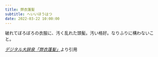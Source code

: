 ```yaml
---
title: 弊衣蓬髪
subtitle: へいいほうはつ
date: 2022-03-22 10:00:00
---
```


破れてぼろぼろの衣服に、汚く乱れた頭髪。汚い格好。なりふりに構わないこと。

<cite>[デジタル大辞泉「弊衣蓬髪」](https://dictionary.goo.ne.jp/word/%E5%BC%8A%E8%A1%A3%E8%93%AC%E9%AB%AA/)</cite>より引用